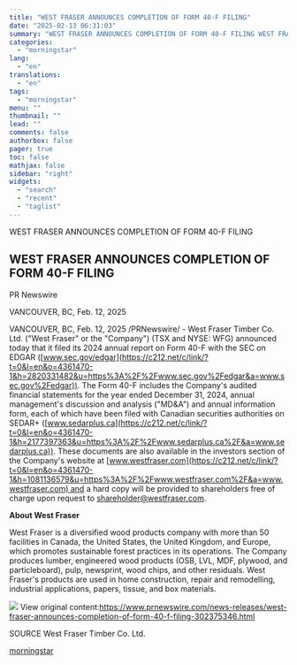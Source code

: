 ```yaml
---
title: "WEST FRASER ANNOUNCES COMPLETION OF FORM 40-F FILING"
date: "2025-02-13 06:31:03"
summary: "WEST FRASER ANNOUNCES COMPLETION OF FORM 40-F FILING WEST FRASER ANNOUNCES COMPLETION OF FORM 40-F FILING PR Newswire VANCOUVER, BC, Feb. 12, 2025 VANCOUVER, BC, Feb. 12, 2025 /PRNewswire/ - West Fraser Timber Co. Ltd. (\"West Fraser\" or the \"Company\") (TSX and NYSE: WFG) announced today that it filed its..."
categories:
  - "morningstar"
lang:
  - "en"
translations:
  - "en"
tags:
  - "morningstar"
menu: ""
thumbnail: ""
lead: ""
comments: false
authorbox: false
pager: true
toc: false
mathjax: false
sidebar: "right"
widgets:
  - "search"
  - "recent"
  - "taglist"
---
```


WEST FRASER ANNOUNCES COMPLETION OF FORM 40-F FILING

WEST FRASER ANNOUNCES COMPLETION OF FORM 40-F FILING
----------------------------------------------------

PR Newswire

VANCOUVER, BC, Feb. 12, 2025


VANCOUVER, BC, Feb. 12, 2025 /PRNewswire/ - West Fraser Timber Co. Ltd. ("West Fraser" or the "Company") (TSX and NYSE: WFG) announced today that it filed its 2024 annual report on Form 40-F with the SEC on EDGAR ([www.sec.gov/edgar](https://c212.net/c/link/?t=0&l=en&o=4361470-1&h=2820331482&u=https%3A%2F%2Fwww.sec.gov%2Fedgar&a=www.sec.gov%2Fedgar)). The Form 40-F includes the Company's audited financial statements for the year ended December 31, 2024, annual management's discussion and analysis ("MD&A") and annual information form, each of which have been filed with Canadian securities authorities on SEDAR+ ([www.sedarplus.ca](https://c212.net/c/link/?t=0&l=en&o=4361470-1&h=2177397363&u=https%3A%2F%2Fwww.sedarplus.ca%2F&a=www.sedarplus.ca)). These documents are also available in the investors section of the Company's website at [www.westfraser.com](https://c212.net/c/link/?t=0&l=en&o=4361470-1&h=1081136579&u=https%3A%2F%2Fwww.westfraser.com%2F&a=www.westfraser.com) and a hard copy will be provided to shareholders free of charge upon request to [shareholder@westfraser.com](mailto:shareholder@westfraser.com).

**About West Fraser**

West Fraser is a diversified wood products company with more than 50 facilities in Canada, the United States, the United Kingdom, and Europe, which promotes sustainable forest practices in its operations. The Company produces lumber, engineered wood products (OSB, LVL, MDF, plywood, and particleboard), pulp, newsprint, wood chips, and other residuals. West Fraser's products are used in home construction, repair and remodelling, industrial applications, papers, tissue, and box materials.

 ![](https://c212.net/c/img/favicon.png?sn=VA18126&sd=2025-02-12) View original content:<https://www.prnewswire.com/news-releases/west-fraser-announces-completion-of-form-40-f-filing-302375346.html>

SOURCE West Fraser Timber Co. Ltd.

[morningstar](https://www.morningstar.com/news/pr-newswire/20250212va18126/west-fraser-announces-completion-of-form-40-f-filing)
